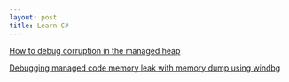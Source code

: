 ```yaml
---
layout: post
title: Learn C#
---
```


[How to debug corruption in the managed heap](https://stackoverflow.com/questions/7064966/how-to-debug-corruption-in-the-managed-heap)

[Debugging managed code memory leak with memory dump using windbg](https://blogs.msdn.microsoft.com/tess/2006/02/09/net-crash-managed-heap-corruption-calling-unmanaged-code/)
